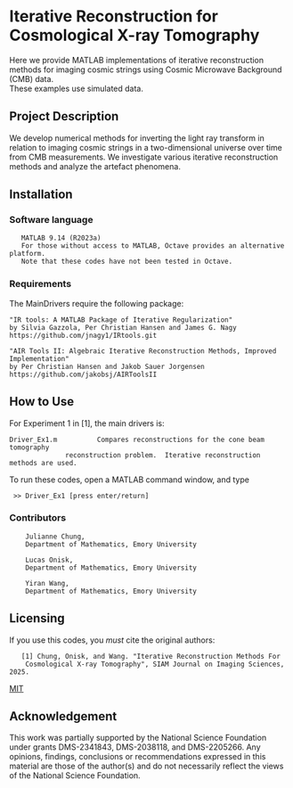 # Iterative Reconstruction for Cosmological X-ray Tomography

Here we provide MATLAB implementations of iterative reconstruction methods 
for imaging cosmic strings using Cosmic Microwave Background (CMB) data.  
These examples use simulated data.

## Project Description

We develop numerical methods for inverting the light ray transform in 
relation to imaging cosmic strings in a two-dimensional universe over time
from  CMB measurements. We investigate various iterative reconstruction 
methods and analyze the artefact phenomena. 
 
## Installation 
### Software language

       MATLAB 9.14 (R2023a)
       For those without access to MATLAB, Octave provides an alternative platform.  
       Note that these codes have not been tested in Octave. 

### Requirements
The MainDrivers require the following package:

    "IR tools: A MATLAB Package of Iterative Regularization"
    by Silvia Gazzola, Per Christian Hansen and James G. Nagy
    https://github.com/jnagy1/IRtools.git

    "AIR Tools II: Algebraic Iterative Reconstruction Methods, Improved Implementation"
    by Per Christian Hansen and Jakob Sauer Jorgensen
    https://github.com/jakobsj/AIRToolsII

## How to Use
For Experiment 1 in [1], the main drivers is:
    
    Driver_Ex1.m          Compares reconstructions for the cone beam tomography 
                  reconstruction problem.  Iterative reconstruction methods are used.             

To run these codes, open a MATLAB command window, and type 
     
     >> Driver_Ex1 [press enter/return]
 
     
### Contributors
        Julianne Chung, 
        Department of Mathematics, Emory University
        
        Lucas Onisk, 
        Department of Mathematics, Emory University
        
        Yiran Wang, 
        Department of Mathematics, Emory University
	
## Licensing

If you use this codes, you *must* cite the original authors:

       [1] Chung, Onisk, and Wang. "Iterative Reconstruction Methods For 
        Cosmological X-ray Tomography", SIAM Journal on Imaging Sciences, 2025.


[MIT](LICENSE)

## Acknowledgement

This work was partially supported by the National Science Foundation under grants DMS-2341843, DMS-2038118, and DMS-2205266. Any opinions, findings, conclusions or recommendations expressed in this material are those of the author(s) and do not necessarily reflect the views of the National Science Foundation.

